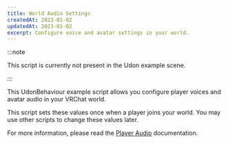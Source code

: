 ```yaml
---
title: World Audio Settings
createdAt: 2023-01-02
updatedAt: 2023-01-02
excerpt: Configure voice and avatar settings in your world.
---
```

:::note

This script is currently not present in the Udon example scene.

:::

This UdonBehaviour example script allows you configure player voices and avatar audio in your VRChat world.

This script sets these values once when a player joins your world. You may use other scripts to change these values later.

For more information, please read the [Player Audio](/worlds/udon/players/player-audio/) documentation.